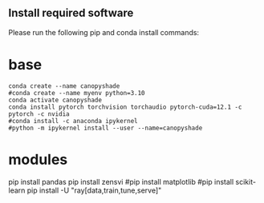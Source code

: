 ## Install required software

Please run the following pip and conda install commands:

# base

```
conda create --name canopyshade
#conda create --name myenv python=3.10
conda activate canopyshade
conda install pytorch torchvision torchaudio pytorch-cuda=12.1 -c pytorch -c nvidia
#conda install -c anaconda ipykernel
#python -m ipykernel install --user --name=canopyshade
```

# modules
pip install pandas
pip install zensvi
#pip install matplotlib
#pip install scikit-learn
pip install -U "ray[data,train,tune,serve]"
